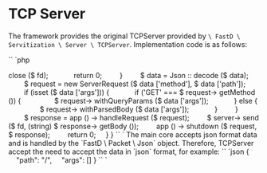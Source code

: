 # TCP Server

The framework provides the original TCPServer provided by `\ FastD \ Servitization \ Server \ TCPServer`. Implementation code is as follows:

`` `php
<? php

namespace FastD \ Servitization \ Server;

use FastD \ Http \ ServerRequest;
use FastD \ Packet \ Json;
use FastD \ Servitization \ OnWorkerStart;
use FastD \ Swoole \ Server \ TCP;
use swoole_server;

class TCPServer extends TCP
{
    use OnWorkerStart;

    public function doWork (swoole_server $ server, $ fd, $ data, $ from_id)
    {
        if ('quit' === $ data) {
            $ server-> close ($ fd);

            return 0;
        }
        $ data = Json :: decode ($ data);
        $ request = new ServerRequest ($ data ['method'], $ data ['path']);
        if (isset ($ data ['args'])) {
            if ('GET' === $ request-> getMethod ()) {
                $ request-> withQueryParams ($ data ['args']);
            } else {
                $ request-> withParsedBody ($ data ['args']);
            }
        }
        $ response = app () -> handleRequest ($ request);
        $ server-> send ($ fd, (string) $ response-> getBody ());
        app () -> shutdown ($ request, $ response);

        return 0;
    }
}
`` `

The main core accepts json format data and is handled by the `FastD \ Packet \ Json` object. Therefore, TCPServer accept the need to accept the data in `json` format, for example:

`` `json
{
    "path": "/",
    "args": []
}
`` `